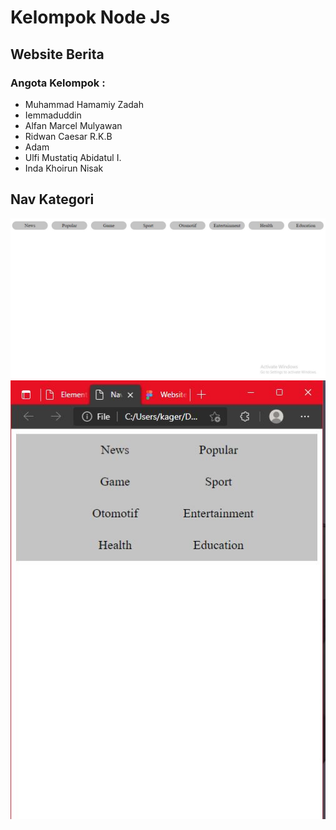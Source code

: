 # Kelompok Node Js
## Website Berita
### Angota Kelompok : 
- Muhammad Hamamiy Zadah
- Iemmaduddin
- Alfan Marcel Mulyawan
- Ridwan Caesar R.K.B
- Adam
- Ulfi Mustatiq Abidatul I.
- Inda Khoirun Nisak

## Nav Kategori
![image 1](Screenshot/ssNavKategori1.jpg)
![image 2](Screenshot/ssNavKategori2.jpg)